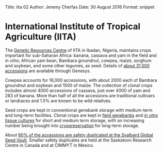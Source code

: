 Title: iita 02 Author: Jeremy Cherfas Date: 30 August 2016 Format: snippet

# International Institute of Tropical Agriculture (IITA)

The [Genetic Resources Centre][iita] of IITA in Ibadan, Nigeria, maintains crops important for sub-Saharan Africa: banana, cassava and yam in the field and *in vitro*; African yam bean, Bambara groundnut, cowpea, maize, sorghum and soybean, and some other legumes, as seed. Details of [about 31,000 accessions][nga039] are available through Genesys.

Cowpea accounts for 16,000 accessions, with about 2000 each of Bambara groundnut and soybean and 1500 of maize. The collection of clonal crops includes almost 4000 accessions of cassava, just over 4000 of yam and 283 of banana. More than half of all the accessions are traditional cultivars or landraces and 1.5% are known to be wild relatives.

Seed crops are kept in conventional genebank storage with medium-term and long-term facilities. Clonal crops are kept in [field genebanks][nga039-field] and [_in vitro_ tissue cultures][nga039-invitro] for short and medium term storage, with an increasing number being brought into [cryopreservation][nga039-cryo] for long-term storage.

About [60% of the accessions are safety duplicated at the Svalbard Global Seed Vault][nga039-sgsv]. Smaller safety duplicates are held at the Saskatoon Research Centre in Canada and at CIMMYT in Mexico.

[iita]: http://www.iita.org/genetic-resources
[nga039]: https://www.genesys-pgr.org/wiews/NGA039/data
[nga039-cryo]: https://goo.gl/ui26k6
[nga039-field]: https://goo.gl/f02iJk
[nga039-invitro]: https://goo.gl/dF0nGs
[nga039-sgsv]: https://goo.gl/Bt9EMV

